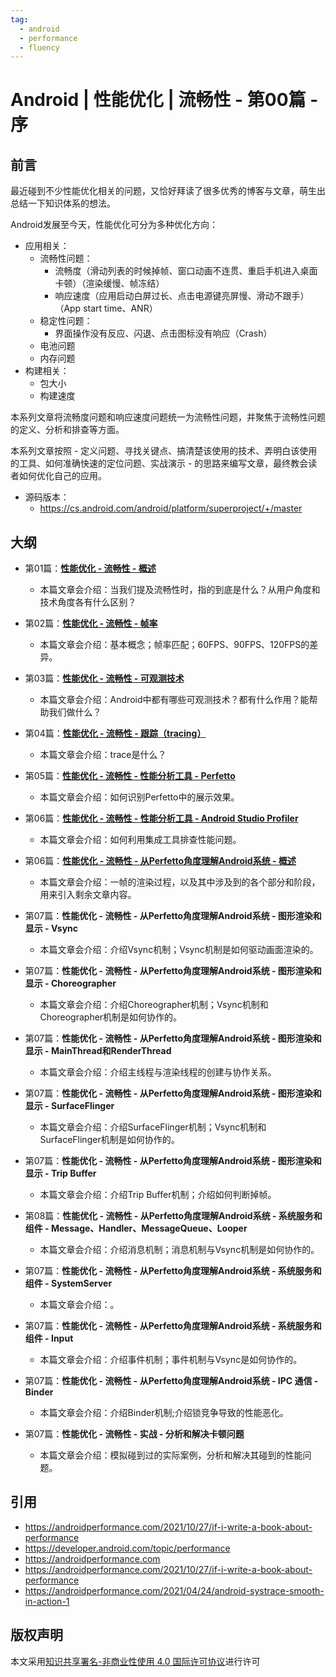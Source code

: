 ```yaml
---
tag:
  - android
  - performance
  - fluency
---
```


# Android | 性能优化 | 流畅性 - 第00篇 - 序

## 前言

最近碰到不少性能优化相关的问题，又恰好拜读了很多优秀的博客与文章，萌生出总结一下知识体系的想法。

Android发展至今天，性能优化可分为多种优化方向：

- 应用相关：
  - 流畅性问题：
    - 流畅度（滑动列表的时候掉帧、窗口动画不连贯、重启手机进入桌面卡顿）（渲染缓慢、帧冻结）
    - 响应速度（应用启动白屏过长、点击电源键亮屏慢、滑动不跟手）（App start time、ANR）
  - 稳定性问题：
    - 界面操作没有反应、闪退、点击图标没有响应（Crash）
  - 电池问题
  - 内存问题
- 构建相关：
  - 包大小
  - 构建速度

本系列文章将流畅度问题和响应速度问题统一为流畅性问题，并聚焦于流畅性问题的定义、分析和排查等方面。

本系列文章按照 - 定义问题、寻找关键点、搞清楚该使用的技术、弄明白该使用的工具、如何准确快速的定位问题、实战演示 - 的思路来编写文章，最终教会读者如何优化自己的应用。

- 源码版本：
  - <https://cs.android.com/android/platform/superproject/+/master>

## 大纲

- 第01篇：[**性能优化 - 流畅性 - 概述**](./fluency-01-overview.md)
  - 本篇文章会介绍：当我们提及流畅性时，指的到底是什么？从用户角度和技术角度各有什么区别？

- 第02篇：[**性能优化 - 流畅性 - 帧率**](./fluency-02-fps.md)
  - 本篇文章会介绍：基本概念；帧率匹配；60FPS、90FPS、120FPS的差异。

- 第03篇：[**性能优化 - 流畅性 - 可观测技术**](./fluency-03-observability-technology.md)
  - 本篇文章会介绍：Android中都有哪些可观测技术？都有什么作用？能帮助我们做什么？

- 第04篇：[**性能优化 - 流畅性 - 跟踪（tracing）**](./fluency-04-tracing.md)
  - 本篇文章会介绍：trace是什么？

- 第05篇：[**性能优化 - 流畅性 - 性能分析工具 - Perfetto**](./fluency-05-tools-perfetto.md)
  - 本篇文章会介绍：如何识别Perfetto中的展示效果。

- 第06篇：[**性能优化 - 流畅性 - 性能分析工具 - Android Studio Profiler**](./fluency-06-tools-android-profiler.md)
  - 本篇文章会介绍：如何利用集成工具排查性能问题。

- 第06篇：[**性能优化 - 流畅性 - 从Perfetto角度理解Android系统 - 概述**](./fluency-07-perfetto-android-system-overview.md)
  - 本篇文章会介绍：一帧的渲染过程，以及其中涉及到的各个部分和阶段，用来引入剩余文章内容。

- 第07篇：**性能优化 - 流畅性 - 从Perfetto角度理解Android系统 - 图形渲染和显示 - Vsync**
  - 本篇文章会介绍：介绍Vsync机制；Vsync机制是如何驱动画面渲染的。

- 第07篇：**性能优化 - 流畅性 - 从Perfetto角度理解Android系统 - 图形渲染和显示 - Choreographer**
  - 本篇文章会介绍：介绍Choreographer机制；Vsync机制和Choreographer机制是如何协作的。

- 第07篇：**性能优化 - 流畅性 - 从Perfetto角度理解Android系统 - 图形渲染和显示 - MainThread和RenderThread**
  - 本篇文章会介绍：介绍主线程与渲染线程的创建与协作关系。

- 第07篇：**性能优化 - 流畅性 - 从Perfetto角度理解Android系统 - 图形渲染和显示 - SurfaceFlinger**
  - 本篇文章会介绍：介绍SurfaceFlinger机制；Vsync机制和SurfaceFlinger机制是如何协作的。

- 第07篇：**性能优化 - 流畅性 - 从Perfetto角度理解Android系统 - 图形渲染和显示 - Trip Buffer**
  - 本篇文章会介绍：介绍Trip Buffer机制；介绍如何判断掉帧。

- 第08篇：**性能优化 - 流畅性 - 从Perfetto角度理解Android系统 - 系统服务和组件 - Message、Handler、MessageQueue、Looper**
  - 本篇文章会介绍：介绍消息机制；消息机制与Vsync机制是如何协作的。

- 第07篇：**性能优化 - 流畅性 - 从Perfetto角度理解Android系统 - 系统服务和组件 - SystemServer**
  - 本篇文章会介绍：。

- 第07篇：**性能优化 - 流畅性 - 从Perfetto角度理解Android系统 - 系统服务和组件 - Input**
  - 本篇文章会介绍：介绍事件机制；事件机制与Vsync是如何协作的。

- 第07篇：**性能优化 - 流畅性 - 从Perfetto角度理解Android系统 - IPC 通信 - Binder**
  - 本篇文章会介绍：介绍Binder机制;介绍锁竞争导致的性能恶化。

- 第07篇：**性能优化 - 流畅性 - 实战 - 分析和解决卡顿问题**
  - 本篇文章会介绍：模拟碰到过的实际案例，分析和解决其碰到的性能问题。

## 引用

- <https://androidperformance.com/2021/10/27/if-i-write-a-book-about-performance>
- <https://developer.android.com/topic/performance>
- <https://androidperformance.com>
- <https://androidperformance.com/2021/10/27/if-i-write-a-book-about-performance>
- <https://androidperformance.com/2021/04/24/android-systrace-smooth-in-action-1>

## 版权声明

本文采用[知识共享署名-非商业性使用 4.0 国际许可协议](https://creativecommons.org/licenses/by-nc/4.0/)进行许可
